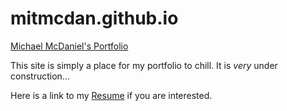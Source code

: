 # mitmcdan.github.io

[Michael McDaniel's Portfolio](https://mitmcdan.github.io/) 

This site is simply a place for my portfolio to chill. It is <i>very</i> under construction...

Here is a link to my [Resume](otherPages/Resources/resume.pdf) if you are interested.

